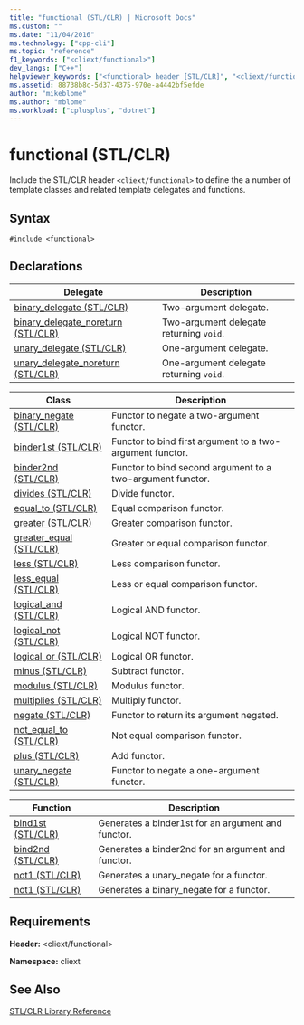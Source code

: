 ```yaml
---
title: "functional (STL/CLR) | Microsoft Docs"
ms.custom: ""
ms.date: "11/04/2016"
ms.technology: ["cpp-cli"]
ms.topic: "reference"
f1_keywords: ["<cliext/functional>"]
dev_langs: ["C++"]
helpviewer_keywords: ["<functional> header [STL/CLR]", "<cliext/functional> header [STL/CLR]", "functional functions [STL/CLR]"]
ms.assetid: 88738b8c-5d37-4375-970e-a4442bf5efde
author: "mikeblome"
ms.author: "mblome"
ms.workload: ["cplusplus", "dotnet"]
---
```

# functional (STL/CLR)
Include the STL/CLR header `<cliext/functional>` to define the a number of template classes and related template delegates and functions.  
  
## Syntax  
  
```  
#include <functional>  
```  
  
## Declarations  
  
|Delegate|Description|  
|--------------|-----------------|  
|[binary_delegate (STL/CLR)](../dotnet/binary-delegate-stl-clr.md)|Two-argument delegate.|  
|[binary_delegate_noreturn (STL/CLR)](../dotnet/binary-delegate-noreturn-stl-clr.md)|Two-argument delegate returning `void`.|  
|[unary_delegate (STL/CLR)](../dotnet/unary-delegate-stl-clr.md)|One-argument delegate.|  
|[unary_delegate_noreturn (STL/CLR)](../dotnet/unary-delegate-noreturn-stl-clr.md)|One-argument delegate returning `void`.|  
  
|Class|Description|  
|-----------|-----------------|  
|[binary_negate (STL/CLR)](../dotnet/binary-negate-stl-clr.md)|Functor to negate a two-argument functor.|  
|[binder1st (STL/CLR)](../dotnet/binder1st-stl-clr.md)|Functor to bind first argument to a two-argument functor.|  
|[binder2nd (STL/CLR)](../dotnet/binder2nd-stl-clr.md)|Functor to bind second argument to a two-argument functor.|  
|[divides (STL/CLR)](../dotnet/divides-stl-clr.md)|Divide functor.|  
|[equal_to (STL/CLR)](../dotnet/equal-to-stl-clr.md)|Equal comparison functor.|  
|[greater (STL/CLR)](../dotnet/greater-stl-clr.md)|Greater comparison functor.|  
|[greater_equal (STL/CLR)](../dotnet/greater-equal-stl-clr.md)|Greater or equal comparison functor.|  
|[less (STL/CLR)](../dotnet/less-stl-clr.md)|Less comparison functor.|  
|[less_equal (STL/CLR)](../dotnet/less-equal-stl-clr.md)|Less or equal comparison functor.|  
|[logical_and (STL/CLR)](../dotnet/logical-and-stl-clr.md)|Logical AND functor.|  
|[logical_not (STL/CLR)](../dotnet/logical-not-stl-clr.md)|Logical NOT functor.|  
|[logical_or (STL/CLR)](../dotnet/logical-or-stl-clr.md)|Logical OR functor.|  
|[minus (STL/CLR)](../dotnet/minus-stl-clr.md)|Subtract functor.|  
|[modulus (STL/CLR)](../dotnet/modulus-stl-clr.md)|Modulus functor.|  
|[multiplies (STL/CLR)](../dotnet/multiplies-stl-clr.md)|Multiply functor.|  
|[negate (STL/CLR)](../dotnet/negate-stl-clr.md)|Functor to return its argument negated.|  
|[not_equal_to (STL/CLR)](../dotnet/not-equal-to-stl-clr.md)|Not equal comparison functor.|  
|[plus (STL/CLR)](../dotnet/plus-stl-clr.md)|Add functor.|  
|[unary_negate (STL/CLR)](../dotnet/unary-negate-stl-clr.md)|Functor to negate a one-argument functor.|  
  
|Function|Description|  
|--------------|-----------------|  
|[bind1st (STL/CLR)](../dotnet/bind1st-stl-clr.md)|Generates a binder1st for an argument and functor.|  
|[bind2nd (STL/CLR)](../dotnet/bind2nd-stl-clr.md)|Generates a binder2nd for an argument and functor.|  
|[not1 (STL/CLR)](../dotnet/not1-stl-clr.md)|Generates a unary_negate for a functor.|  
|[not1 (STL/CLR)](../dotnet/not1-stl-clr.md)|Generates a binary_negate for a functor.|  
  
## Requirements  
 **Header:** \<cliext/functional>  
  
 **Namespace:** cliext  
  
## See Also  
 [STL/CLR Library Reference](../dotnet/stl-clr-library-reference.md)